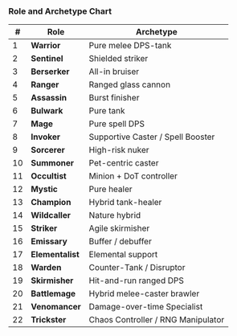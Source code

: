 ### Role and Archetype Chart

| #  | Role                                    | Archetype                         |
|----|-----------------------------------------|-----------------------------------|
| 1  | **Warrior**                             | Pure melee DPS-tank               |
| 2  | **Sentinel**                            | Shielded striker                  |
| 3  | **Berserker**                           | All-in bruiser                    |
| 4  | **Ranger**                              | Ranged glass cannon               |
| 5  | **Assassin**                            | Burst finisher                    |
| 6  | **Bulwark**                             | Pure tank                         |
| 7  | **Mage**                                | Pure spell DPS                    |
| 8  | **Invoker**                             | Supportive Caster / Spell Booster |
| 9  | **Sorcerer**                            | High-risk nuker                   |
| 10 | **Summoner**                            | Pet-centric caster                |
| 11 | **Occultist**                           | Minion + DoT controller           |
| 12 | **Mystic**                              | Pure healer                       |
| 13 | **Champion**                            | Hybrid tank-healer                |
| 14 | **Wildcaller**                          | Nature hybrid                     |
| 15 | **Striker**                             | Agile skirmisher                  |
| 16 | **Emissary**                            | Buffer / debuffer                 |
| 17 | **Elementalist**                        | Elemental support                 |
| 18 | **Warden**                              | Counter-Tank / Disruptor           |
| 19 | **Skirmisher**                          | Hit-and-run ranged DPS            |
| 20 | **Battlemage**                          | Hybrid melee-caster brawler       |
| 21 | **Venomancer**                          | Damage-over-time Specialist       |
| 22 | **Trickster**                           | Chaos Controller / RNG Manipulator|
